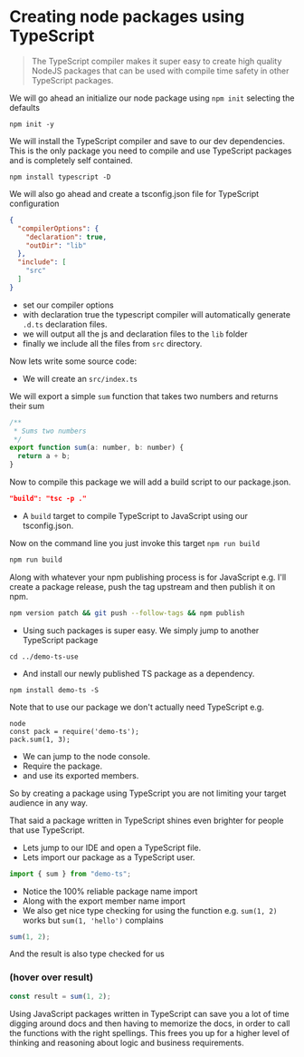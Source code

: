 # Creating node packages using TypeScript
> The TypeScript compiler makes it super easy to create high quality NodeJS packages that can be used with compile time safety in other TypeScript packages.

We will go ahead an initialize our node package using `npm init` selecting the defaults

```
npm init -y
```

We will install the TypeScript compiler and save to our dev dependencies. This is the only package you need to compile and use TypeScript packages and is completely self contained.

```
npm install typescript -D
```

We will also go ahead and create a tsconfig.json file for TypeScript configuration

```json
{
  "compilerOptions": {
    "declaration": true,
    "outDir": "lib"
  },
  "include": [
    "src"
  ]
}
```
* set our compiler options
* with declaration true the typescript compiler will automatically generate `.d.ts` declaration files.
* we will output all the js and declaration files to the `lib` folder
* finally we include all the files from `src` directory.

Now lets write some source code:
* We will create an `src/index.ts`

We will export a simple `sum` function that takes two numbers and returns their sum

```js
/**
 * Sums two numbers
 */
export function sum(a: number, b: number) {
  return a + b;
}
```
Now to compile this package we will add a build script to our package.json.

```json
"build": "tsc -p ."
```
* A `build` target to compile TypeScript to JavaScript using our tsconfig.json.

Now on the command line you just invoke this target `npm run build`

```sh
npm run build
```

Along with whatever your npm publishing process is for JavaScript e.g. I'll create a package release, push the tag upstream and then publish it on npm.

```sh
npm version patch && git push --follow-tags && npm publish
```

* Using such packages is super easy. We simply jump to another TypeScript package

```
cd ../demo-ts-use
```

* And install our newly published TS package as a dependency.

```
npm install demo-ts -S
```

Note that to use our package we don't actually need TypeScript e.g.

```
node
const pack = require('demo-ts');
pack.sum(1, 3);
```
* We can jump to the node console.
* Require the package.
* and use its exported members.

So by creating a package using TypeScript you are not limiting your target audience in any way.

That said a package written in TypeScript shines even brighter for people that use TypeScript.

* Lets jump to our IDE and open a TypeScript file.
* Lets import our package as a TypeScript user.
```js
import { sum } from "demo-ts";
```
* Notice the 100% reliable package name import
* Along with the export member name import
* We also get nice type checking for using the function e.g. `sum(1, 2)` works but `sum(1, 'hello')` complains

```js
sum(1, 2);
```
And the result is also type checked for us
### **(hover over result)**

```js
const result = sum(1, 2);
```

Using JavaScript packages written in TypeScript can save you a lot of time digging around docs and then having to memorize the docs, in order to call the functions with the right spellings. This frees you up for a higher level of thinking and reasoning about logic and business requirements.
